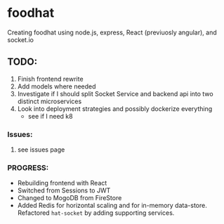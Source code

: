 # foodhat
Creating foodhat using node.js, express, React (previuosly angular), and socket.io


## TODO:
1. Finish frontend rewrite
2. Add models where needed
3. Investigate if I should split Socket Service and backend api into two distinct microservices
4. Look into deployment strategies and possibly dockerize everything
   - see if I need k8


### Issues:
1. see issues page

### PROGRESS:
- Rebuilding frontend with React
- Switched from Sessions to JWT
- Changed to MogoDB from FireStore
- Added Redis for horizontal scaling and for in-memory data-store. Refactored `hat-socket` by adding supporting services.
